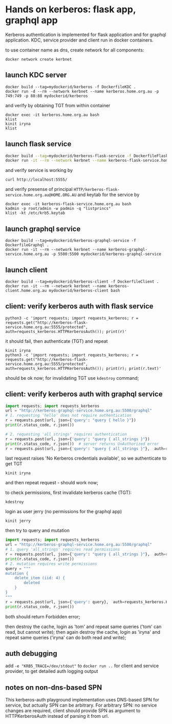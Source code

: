 # Hands on kerberos: flask app, graphql app
Kerberos authentication is implemented for flask application and for graphql application.
KDC, service provider and client run in docker containers.

to use container name as dns, create network for all components:
```
docker network create kerbnet
```

## launch KDC server
```
docker build --tag=mydockerid/kerberos -f DockerfileKDC .
docker run -d --rm --network kerbnet --name kerberos.home.org.au -p 749:749 -p 88:88 mydockerid/kerberos
```
and verify by obtaining TGT from within container
```
docker exec -it kerberos.home.org.au bash
klist
kinit iryna
klist
```

## launch flask service
```bash
docker build --tag=mydockerid/kerberos-flask-service -f DockerfileFlask .
docker run -it --rm --network kerbnet --name kerberos-flask-service.home.org.au -p 5555:5555 mydockerid/kerberos-flask-service
```

and verify service is working by
```
curl http://localhost:5555/
```
and verify presense of principal `HTTP/kerberos-flask-service.home.org.au@HOME.ORG.AU` and keytab for the service by
```
docker exec -it kerberos-flask-service.home.org.au bash
kadmin -p root/admin -w padmin -q "listprincs"
klist -kt /etc/krb5.keytab
```

## launch graphql service
```
docker build --tag=mydockerid/kerberos-graphql-service -f DockerfileGraphql .
docker run -it --rm --network kerbnet --name kerberos-graphql-service.home.org.au -p 5500:5500 mydockerid/kerberos-graphql-service
```

## launch client
```
docker build --tag=mydockerid/kerberos-client -f DockerfileClient .
docker run -it --rm --network kerbnet --name kerberos-client.home.org.au mydockerid/kerberos-client bash
```

## client: verify kerberos auth with flask service
```
python3 -c 'import requests; import requests_kerberos; r = requests.get("http://kerberos-flask-service.home.org.au:5555/protected", auth=requests_kerberos.HTTPKerberosAuth()); print(r)'
```
it should fail, 
then authenticate (TGT) and repeat
```
kinit iryna
python3 -c 'import requests; import requests_kerberos; r = requests.get("http://kerberos-flask-service.home.org.au:5555/protected", auth=requests_kerberos.HTTPKerberosAuth()); print(r); print(r.text)'
```
should be ok now;
for invalidating TGT use `kdestroy` command;

## client: verify kerberos auth with graphql service
```python
import requests; import requests_kerberos
url = "http://kerberos-graphql-service.home.org.au:5500/graphql"
# 1. requesting 'hello' does not require authentication
r = requests.post(url, json={'query': "query { hello }"})
print(r.status_code, r.json())

# 2. requesting 'all_strings' requires authentication
r = requests.post(url, json={'query': "query { all_strings }"})
print(r.status_code, r.json())  # server returns UnAuthorized error
r = requests.post(url, json={'query': "query { all_strings }"},  auth=requests_kerberos.HTTPKerberosAuth())
```
last request raises 'No Kerberos credentials available', so we authenticate to get TGT
```
kinit iryna
```
and then repeat request - should work now;


to check permissions, first invalidate kerberos cache (TGT):
```
kdestroy
```
login as user jerry (no permissions for the graphql app)
```
kinit jerry
```
then try to query and mutation 
```python
import requests; import requests_kerberos
url = "http://kerberos-graphql-service.home.org.au:5500/graphql"
# 1. query 'all_strings' requires read permissions
r = requests.post(url, json={'query': "query { all_strings }"},  auth=requests_kerberos.HTTPKerberosAuth())
print(r.status_code, r.json())
# 2. mutation requires write permissions
query = """
mutation {
    delete_item (iid: 4) {
        deleted
    }
}
"""
r = requests.post(url, json={'query': query},  auth=requests_kerberos.HTTPKerberosAuth())
print(r.status_code, r.json()) 
```
both should return Forbidden error;

then destroy the cache, login as 'tom' and repeat same queries
('tom' can read, but cannot write);
then again destroy the cache, login as 'iryna' and repeat same queries
('iryna' can do both read and write);


## auth debugging
add `-e "KRB5_TRACE=/dev/stdout"` to `docker run ..` for client and service provider, to get detailed auth logging output

## notes on non-dns-based SPN
This kerberos-auth playground implementation uses DNS-based SPN for service,
but actually SPN can be arbitrary.
For arbitrary SPN: 
no service changes are required, 
client should provide SPN as argument to HTTPKerberosAuth instead of parsing it 
from url.
